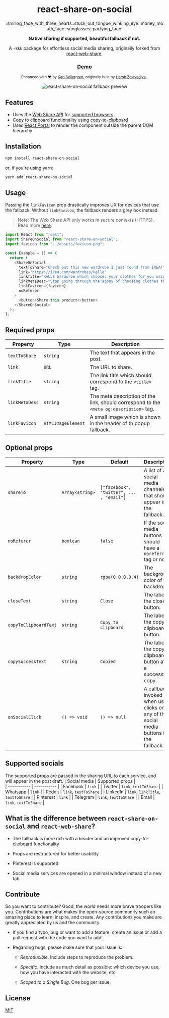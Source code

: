 <h1 align="center">react-share-on-social</h1>
<p align="center">:smiling_face_with_three_hearts::stuck_out_tongue_winking_eye::money_mouth_face::sunglasses::partying_face:</p>
<p align="center"><b>Native sharing if supported, beautiful fallback if not.</b></p>
<p align="center">A <code>~8kb</code> package for effortless social media sharing, originally forked from <a href="https://www.npmjs.com/package/react-web-share">react-web-share</a>.</p>
<div align="center">
  <h3>
    <a href="https://yhn9h.csb.app/">
      Demo
    </a>
  </h3>
</div>
<div align="center">
  <sub>Enhanced with ❤︎ by 
  <a href="https://github.com/sakerhetspolisen">Karl Sellergren</a>, originally built by 
  <a href="https://github.com/harshzalavadiya">
     Harsh Zalavadiya
  </a>
    .
</div>
<p></p>
<p></p>
<div align="center">
  <img src="https://user-images.githubusercontent.com/68159964/153582195-e71d6a9a-6109-4d62-8f2f-4aafefe64675.png" alt="react-share-on-social fallback preview" />
</div>

## Features

- Uses the [Web Share API](https://developer.mozilla.org/en-US/docs/Web/API/Navigator/share) for [supported browsers](https://caniuse.com/web-share)
- Copy to clipboard functionality using [copy-to-clipboard](https://www.npmjs.com/package/copy-to-clipboard)
- Uses [React Portal](https://reactjs.org/docs/portals.html) to render the component outside the parent DOM hierarchy

## Installation

```bash
npm install react-share-on-social
```

or, if you're using yarn:

```bash
yarn add react-share-on-social
```

## Usage

Passing the `linkFavicon` prop drastically improves UX for devices that use the fallback. Without `linkFavicon`, the fallback renders a grey box instead.

> Note: The Web Share API only works in secure contexts (HTTPS). Read more [here](https://www.w3.org/TR/web-share/#security-and-privacy-considerations).

```js
import React from "react";
import ShareOnSocial from "react-share-on-social";
import favicon from "../assets/favicon.png";

const Example = () => {
  return (
    <ShareOnSocial
      textToShare="Check out this new wardrobe I just found from IKEA!"
      link="https://ikea.com/wardrobes/kalle"
      linkTitle="KALLE Wardorbe which chooses your clothes for you using AI - IKEA"
      linkMetaDesc="Stop going through the agony of choosing clothes that fit the weather and your mood."
      linkFavicon={favicon}
      noReferer
    >
      <button>Share this product</button>
    </ShareOnSocial>
  );
};
```

## Required props

| Property       | Type               | Description                                                                             |
| -------------- | ------------------ | --------------------------------------------------------------------------------------- |
| `textToShare`  | `string`           | The text that appears in the post.                                                      |
| `link`         | `URL`              | The URL to share.                                                                       |
| `linkTitle`    | `string`           | The link title which should correspond to the `<title>` tag.                            |
| `linkMetaDesc` | `string`           | The meta description of the link, should correspond to the `<meta og:description>` tag. |
| `linkFavicon`  | `HTMLImageElement` | A small image which is shown in the header of th popup fallback.                        |

## Optional props

| Property              | Type            | Default                                  | Description                                                                             |
| --------------------- | --------------- | ---------------------------------------- | --------------------------------------------------------------------------------------- |
| `shareTo`             | `Array<string>` | `["facebook", "twitter", ... , "email"]` | A list of all social media channels that should appear in the fallback.                 |
| `noReferer`           | `boolean`       | `false`                                  | If the social media buttons should have a `noreferrer` tag or not.                      |
| `backdropColor`       | `string`        | `rgba(0,0,0,0.4)`                        | The background color of the backdrop.                                                   |
| `closeText`           | `string`        | `Close`                                  | The label of the close button.                                                          |
| `copyToClipboardText` | `string`        | `Copy to clipboard`                      | The label of the copy to clipboard button.                                              |
| `copySuccessText`     | `string`        | `Copied`                                 | The label of the copy to clipboard button after a successful copy.                      |
| `onSocialClick`       | `() => void`    | `() => null`                             | A callback invoked when user clicks on any of the social media buttons in the fallback. |

## Supported socials

The supported props are passed in the sharing URL to each service, and will appear in the post draft.
| Social media | Supported props |  
| ----------- | ----------- |
| Facebook | `link` |
| Twitter | `link`, `textToShare` |
| Whatsapp | `link` |
| Reddit | `link`, `textToShare` |
| LinkedIn | `link`, `linkTitle`, `textToShare` |
| Pinterest | `link` |
| Telegram | `link`, `textToShare` |
| Email | `link`, `textToShare` |

## What is the difference between `react-share-on-social` and `react-web-share`?

- The fallback is more rich with a header and an improved copy-to-clipboard functionality

- Props are restructured for better usability

- Pinterest is supported

- Social media services are opened in a minimal window instead of a new tab

## Contribute

So you want to contribute? Good, the world needs more brave troopers like you. Contributions are what makes the open-source community such an amazing place to learn, inspire, and create. Any contributions you make are greatly appreciated by us and the community.

- If you find a typo, bug or want to add a feature, create an issue or add a pull request with the code you want to add!

- Regarding bugs, please make sure that your issue is:

  - _Reproducible_. Include steps to reproduce the problem.

  - _Specific_. Include as much detail as possible: which device you use, how you have interacted with the website, etc.

  - _Scoped to a Single Bug_. One bug per issue.

## License

[MIT](https://tldrlegal.com/license/mit-license)
